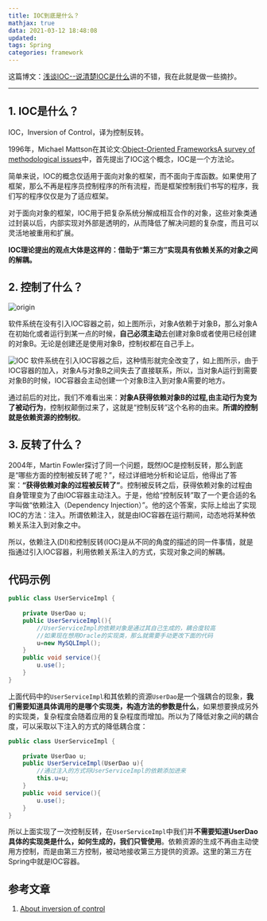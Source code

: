```yaml
---
title: IOC到底是什么？
mathjax: true
data: 2021-03-12 18:48:08
updated:
tags: Spring
categories: framework
---
```


这篇博文：[浅谈IOC--说清楚IOC是什么](https://www.cnblogs.com/DebugLZQ/archive/2013/06/05/3107957.html)讲的不错，我在此就是做一些摘抄。

---

## 1. IOC是什么？

IOC，Inversion of Control，译为控制反转。

1996年，Michael Mattson在其论文:[Object-Oriented FrameworksA survey of methodological issues](https://www.researchgate.net/publication/2238535_Object-Oriented_Frameworks)中，首先提出了IOC这个概念，IOC是一个方法论。

简单来说，IOC的概念仅适用于面向对象的框架，而不面向于库函数。如果使用了框架，那么不再是程序员控制程序的所有流程，而是框架控制我们书写的程序，我们写的程序仅仅是为了适应框架。

对于面向对象的框架，IOC用于把复杂系统分解成相互合作的对象，这些对象类通过封装以后，内部实现对外部是透明的，从而降低了解决问题的复杂度，而且可以灵活地被重用和扩展。

**IOC理论提出的观点大体是这样的：借助于“第三方”实现具有依赖关系的对象之间的解耦。**

## 2. 控制了什么？

![origin](https://images0.cnblogs.com/blog/281227/201305/30130748-488045b61d354b019a088b9cb7fc2d73.png)

软件系统在没有引入IOC容器之前，如上图所示，对象A依赖于对象B，那么对象A在初始化或者运行到某一点的时候，**自己必须主动**去创建对象B或者使用已经创建的对象B。无论是创建还是使用对象B，控制权都在自己手上。

![IOC](https://images0.cnblogs.com/blog/281227/201305/30131727-a8268fe6370049028078e6b8a1cbc88f.png)
软件系统在引入IOC容器之后，这种情形就完全改变了，如上图所示，由于IOC容器的加入，对象A与对象B之间失去了直接联系，所以，当对象A运行到需要对象B的时候，IOC容器会主动创建一个对象B注入到对象A需要的地方。

通过前后的对比，我们不难看出来：**对象A获得依赖对象B的过程,由主动行为变为了被动行为**，控制权颠倒过来了，这就是“控制反转”这个名称的由来。**所谓的控制就是依赖资源的控制权**。

## 3. 反转了什么？

2004年，Martin Fowler探讨了同一个问题，既然IOC是控制反转，那么到底是“哪些方面的控制被反转了呢？”，经过详细地分析和论证后，他得出了答案：**“获得依赖对象的过程被反转了”**。控制被反转之后，获得依赖对象的过程由自身管理变为了由IOC容器主动注入。于是，他给“控制反转”取了一个更合适的名字叫做“依赖注入（Dependency Injection）”。他的这个答案，实际上给出了实现IOC的方法：注入。所谓依赖注入，就是由IOC容器在运行期间，动态地将某种依赖关系注入到对象之中。

所以，依赖注入(DI)和控制反转(IOC)是从不同的角度的描述的同一件事情，就是指通过引入IOC容器，利用依赖关系注入的方式，实现对象之间的解耦。

## 代码示例

``` java
public class UserServiceImpl {
    
    private UserDao u;
    public UserServiceImpl(){
        //UserServiceImpl的依赖对象是通过其自己生成的，耦合度较高
        //如果现在想用Oracle的实现类，那么就需要手动更改下面的代码
        u=new MySQLImpl();
    }
    public void service(){
        u.use();
    }
}
```

上面代码中的`UserServiceImpl`和其依赖的资源`UserDao`是一个强耦合的现象，**我们需要知道具体调用的是哪个实现类，构造方法的参数是什么**，如果想要换成另外的实现类，复杂程度会随着应用的复杂程度而增加。所以为了降低对象之间的耦合度，可以采取以下注入的方式的降低耦合度：

``` java
public class UserServiceImpl {
    
    private UserDao u;
    public UserServiceImpl(UserDao u){
        //通过注入的方式将UserServiceImpl的依赖添加进来
        this.u=u;
    }
    public void service(){
        u.use();
    }
}
```

所以上面实现了一次控制反转，在`UserServiceImpl`中我们并**不需要知道UserDao具体的实现类是什么，如何生成的，我们只管使用**。依赖资源的生成不再由主动使用方控制，而是由第三方控制，被动地接收第三方提供的资源。这里的第三方在Spring中就是IOC容器。

## 参考文章

1. [About inversion of control](https://labs.madisoft.it/about-inversion-of-control/)
